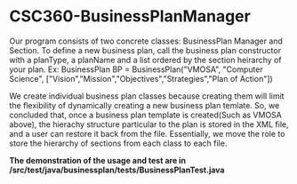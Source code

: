 # CSC360-BusinessPlanManager
Our program consists of two concrete classes: BusinessPlan Manager and Section.
To define a new business plan, call the business plan constructor with a planType, a planName and a list ordered by the section 
heirarchy of your plan. 
Ex: 
	BusinessPlan BP = BusinessPlan("VMOSA", "Computer Science", ["Vision","Mission","Objectives","Strategies","Plan of Action"])
	
We create individual business plan classes because creating them will limit the flexibility of dynamically creating a new business plan temlate. So, we concluded that,  once a business plan template is created(Such as VMOSA above), the hierachy structure particular to the plan is stored in the XML file, and a user can restore it back from the file. Essentially, we move the role to store the hierarchy of sections from each class to each file. 
	
<b>The demonstration of the usage and test are in /src/test/java/businessplan/tests/BusinessPlanTest.java</b>
 
